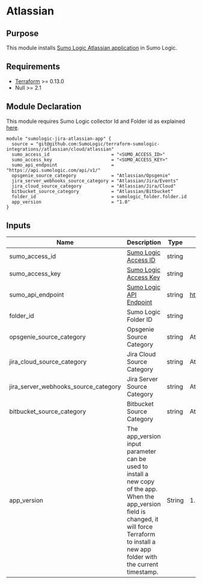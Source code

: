 # Atlassian

## Purpose

This module installs [Sumo Logic Atlassian application](https://help.sumologic.com/07Sumo-Logic-Apps/08App_Development/Atlassian) in Sumo Logic.

## Requirements

* [Terraform](https://www.terraform.io/downloads.html) >= 0.13.0
* Null >= 2.1

## Module Declaration

This module requires Sumo Logic collector Id and Folder id as explained [here](https://github.com/SumoLogic/terraform-sumologic-integrations#prerequisites-for-using-modules).

```shell
module "sumologic-jira-atlassian-app" {
  source = "git@github.com:SumoLogic/terraform-sumologic-integrations//atlassian/cloud/atlassian"
  sumo_access_id                       = "<SUMO_ACCESS_ID>"
  sumo_access_key                      = "<SUMO_ACCESS_KEY>"
  sumo_api_endpoint                    = "https://api.sumologic.com/api/v1/"
  opsgenie_source_category             = "Atlassian/Opsgenie"
  jira_server_webhooks_source_category = "Atlassian/Jira/Events"
  jira_cloud_source_category           = "Atlassian/Jira/Cloud"
  bitbucket_source_category            = "Atlassian/Bitbucket"
  folder_id                            = sumologic_folder.folder.id
  app_version                          = "1.0"
}
```

## Inputs

| Name | Description | Type | Default | Required |
|------|-------------|------|---------|:-----:|
|sumo_access_id|[Sumo Logic Access ID](https://help.sumologic.com/Manage/Security/Access-Keys)|string||yes
|sumo_access_key|[Sumo Logic Access Key](https://help.sumologic.com/Manage/Security/Access-Keys)|string||yes
|sumo_api_endpoint|[Sumo Logic API Endpoint](https://help.sumologic.com/APIs/General-API-Information/Sumo-Logic-Endpoints-and-Firewall-Security)|string|https://api.sumologic.com/api/v1/|yes
|folder_id|Sumo Logic Folder ID|string||yes
|opsgenie_source_category|Opsgenie Source Category|string|Atlassian/Opsgenie|yes
|jira_cloud_source_category|Jira Cloud Source Category|string|Atlassian/Jira/Cloud|yes
|jira_server_webhooks_source_category|Jira Server Source Category|string|Atlassian/Jira/Events|yes
|bitbucket_source_category|Bitbucket Source Category|string|Atlassian/Bitbucket|yes
|app_version|The app_version input parameter can be used to install a new copy of the app. When the app_version field is changed, it will force Terraform to install a new app folder with the current timestamp.|String|1.0|no